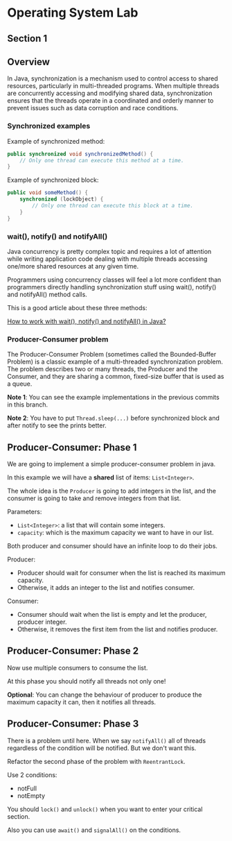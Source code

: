 # Operating System Lab

## Section 1


## Overview
In Java, synchronization is a mechanism used to control access to shared
resources, particularly in multi-threaded programs. When multiple threads
are concurrently accessing and modifying shared data, synchronization
ensures that the threads operate in a coordinated and orderly manner to
prevent issues such as data corruption and race conditions.


### Synchronized examples

Example of synchronized method:

```java
public synchronized void synchronizedMethod() {
    // Only one thread can execute this method at a time.
}
```

Example of synchronized block:
```java
public void someMethod() {
    synchronized (lockObject) {
        // Only one thread can execute this block at a time.
    }
}
```

### wait(), notify() and notifyAll()
Java concurrency is pretty complex topic and requires a lot of attention
while writing application code dealing with multiple threads accessing
one/more shared resources at any given time.

Programmers using concurrency classes will feel a lot more confident than
programmers directly handling synchronization stuff using wait(), notify()
and notifyAll() method calls.

This is a good article about these three methods:

[How to work with wait(), notify() and notifyAll() in Java?](https://howtodoinjava.com/java/multi-threading/wait-notify-and-notifyall-methods/)


### Producer-Consumer problem
The Producer-Consumer Problem (sometimes called the Bounded-Buffer Problem)
is a classic example of a multi-threaded synchronization problem. The problem
describes two or many threads, the Producer and the Consumer, and they are
sharing a common, fixed-size buffer that is used as a queue.

**Note 1**: You can see the example implementations in the previous commits in this branch.

**Note 2**: You have to put `Thread.sleep(...)` before synchronized block and after
notify to see the prints better.

## Producer-Consumer: Phase 1

We are going to implement a simple producer-consumer problem in java.

In this example we will have a **shared** list of items: `List<Integer>`.

The whole idea is the `Producer` is going to add integers in the list, and the consumer is going to take and remove integers from that list.

Parameters:

- `List<Integer>`: a list that will contain some integers.
- `capacity`: which is the maximum capacity we want to have in our list.

Both producer and consumer should have an infinite loop to do their jobs.

Producer:
- Producer should wait for consumer when the list is reached its maximum capacity.
- Otherwise, it adds an integer to the list and notifies consumer.

Consumer:
- Consumer should wait when the list is empty and let the producer, producer integer.
- Otherwise, it removes the first item from the list and notifies producer.


## Producer-Consumer: Phase 2

Now use multiple consumers to consume the list.

At this phase you should notify all threads not only one!

__Optional__: You can change the behaviour of producer to produce the maximum capacity it can, then it notifies all threads.


## Producer-Consumer: Phase 3

There is a problem until here. When we say `notifyAll()` all of threads regardless of the condition will be notified. But we don't want this.

Refactor the second phase of the problem with `ReentrantLock`.

Use 2 conditions:
- notFull
- notEmpty

You should `lock()` and `unlock()` when you want to enter your critical section.

Also you can use `await()` and `signalAll()` on the conditions.
